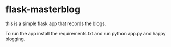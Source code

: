 # flask-masterblog

this is a simple flask app that records the blogs. 

To run the app install the requirements.txt and run python app.py and happy blogging. 